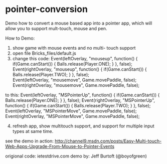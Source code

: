 pointer-conversion
==================


Demo how to convert a mouse based app into a pointer app, which will allow you to support mult-touch, mouse and pen.

How to Demo:
1. show game with mouse events and no multi- touch support
2. open file Bricks_files/default.js
3. change this code:
		Event(leftOverlay, "mouseup", function() { if(Game.canStart()) { Balls.release(Player.ONE); } }, false);
		Event(rightOverlay, "mouseup", function() { if(Game.canStart()) { Balls.release(Player.TWO); } }, false);	
	    Event(leftOverlay, "mousemove", Game.movePaddle, false);
	    Event(rightOverlay, "mousemove", Game.movePaddle, false);
		
to this:
		Event(leftOverlay, "MSPointerUp", function() { if(Game.canStart()) { Balls.release(Player.ONE); } }, false);
		Event(rightOverlay, "MSPointerUp", function() { if(Game.canStart()) { Balls.release(Player.TWO); } }, false);
	    Event(leftOverlay, "MSPointerMove", Game.movePaddle, false);
	    Event(rightOverlay, "MSPointerMove", Game.movePaddle, false);

4. refresh app, show multitouch support, and support for multiple input types at same time.


see the demo in action: http://channel9.msdn.com/posts/Easy-Multi-touch-Web-Apps-Upgrade-From-Mouse-to-Pointer-Events 

origional code:  ietestdrive.com
demo by: Jeff Burtoft (@boyofgreen)

